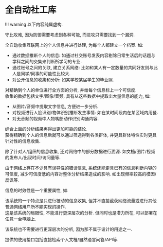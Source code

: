 # 全自动社工库

!!! warning
    以下内容纯属虚构.  

守比攻难, 因为防御需要考虑到各种可能, 而进攻只需要找到一个漏洞.  

全自动收集互联网上的个人信息并进行处理, 为每个人都建立一个档案. 如:  

- 通过数据推断个人的信息: 如通过社交账号发表内容剔除日常生活后的话题与学科之间的交集来判断所学习的专业.
- 通过账号之间的关联, 建立关系网络: 比如和某人有一定数量的共同好友则与此人是同学/同事的可能性比较大.
- 对公开信息的收集和分析: 如某学校某届学生的毕业照.

对精确到个人的单位进行全方面的分析, 并给每个信息标上一个可信度.  
收集的数据包括文字/图像/音频, 具有从这些数据中提取出大量信息的能力, 如:  

- 从图片/音频中提取文字信息, 方便进一步分析.
- 对视频进行人脸识别/物体识别推断发生事情: 如在某时间段内在某区域内用餐.
- 对无音频的视频中人物嘴部动作识别沟通内容.

综合上面的分析结果再得出更加可靠的结论.  
获得精确到个人的信息后就可以通过筛选得到各类群体, 并更具群体特性实时更具针对性的信息收集.  

除了针对人/组织的信息收集, 还对网络中的部分数据进行溯源. 如文档/图片/视频的发布人/出现时间/访问量等.  

由于网络上存在不少具有误导性的错误信息, 系统还能更具已有的信息判断内容的可信度, 减少可信度低的内容对整体分析结果造成的影响. 如出现频率较高的模因/反讽等.  

信息的时效性是一个重要属性, 如:  

该系统的一个特点是只进行被动的信息收集, 但并不直接截获网络流量或进行其他普通网络用户所不能实现的操作.  
这是该系统的局限性, 不能进行更深层次的分析. 但同时也是潜力所在, 可以部署在任意一台电脑上.  

该系统也不需要进行更深层次的分析, 因为那不属于设计的用途之一.  

提供的使用接口包括直接检索个人文档/自然语言问答/API等.  
